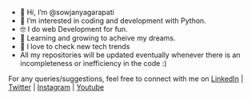 - 👋 Hi, I’m @sowjanyagarapati
- 👀 I’m interested in coding and development with Python.
- 🤓 I do web Development for fun.
- 🌱 Learning and growing to acheive my dreams.
- 💞️ I love to check new tech trends 
- All my repositories will be updated eventually whenever there is an incompleteness or inefficiency in the code :)



For any queries/suggestions, feel free to connect with me on  [LinkedIn](https://www.linkedin.com/in/lakshmi-sowjanya-garapati/) | [Twitter](https://twitter.com/hello_techie) | [Instagram](https://www.instagram.com/hello.techie/) | [Youtube](https://www.youtube.com/channel/UCaR4r8FwrUoYCqnY2ae9GIg)

<!---
sowjanyagarapati/sowjanyagarapati is a ✨ special ✨ repository because its `README.md` (this file) appears on your GitHub profile.
You can click the Preview link to take a look at your changes.
--->

